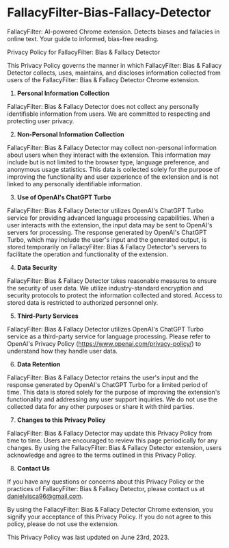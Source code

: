 # FallacyFilter-Bias-Fallacy-Detector
FallacyFilter: AI-powered Chrome extension. Detects biases and fallacies in online text. Your guide to informed, bias-free reading.


Privacy Policy for FallacyFilter: Bias & Fallacy Detector

This Privacy Policy governs the manner in which FallacyFilter: Bias & Fallacy Detector collects, uses, maintains, and discloses information collected from users of the FallacyFilter: Bias & Fallacy Detector Chrome extension.

1. **Personal Information Collection**

FallacyFilter: Bias & Fallacy Detector does not collect any personally identifiable information from users. We are committed to respecting and protecting user privacy.

2. **Non-Personal Information Collection**

FallacyFilter: Bias & Fallacy Detector may collect non-personal information about users when they interact with the extension. This information may include but is not limited to the browser type, language preference, and anonymous usage statistics. This data is collected solely for the purpose of improving the functionality and user experience of the extension and is not linked to any personally identifiable information.

3. **Use of OpenAI's ChatGPT Turbo**

FallacyFilter: Bias & Fallacy Detector utilizes OpenAI's ChatGPT Turbo service for providing advanced language processing capabilities. When a user interacts with the extension, the input data may be sent to OpenAI's servers for processing. The response generated by OpenAI's ChatGPT Turbo, which may include the user's input and the generated output, is stored temporarily on FallacyFilter: Bias & Fallacy Detector's servers to facilitate the operation and functionality of the extension.

4. **Data Security**

FallacyFilter: Bias & Fallacy Detector takes reasonable measures to ensure the security of user data. We utilize industry-standard encryption and security protocols to protect the information collected and stored. Access to stored data is restricted to authorized personnel only.

5. **Third-Party Services**

FallacyFilter: Bias & Fallacy Detector utilizes OpenAI's ChatGPT Turbo service as a third-party service for language processing. Please refer to OpenAI's Privacy Policy (https://www.openai.com/privacy-policy/) to understand how they handle user data.

6. **Data Retention**

FallacyFilter: Bias & Fallacy Detector retains the user's input and the response generated by OpenAI's ChatGPT Turbo for a limited period of time. This data is stored solely for the purpose of improving the extension's functionality and addressing any user support inquiries. We do not use the collected data for any other purposes or share it with third parties.

7. **Changes to this Privacy Policy**

FallacyFilter: Bias & Fallacy Detector may update this Privacy Policy from time to time. Users are encouraged to review this page periodically for any changes. By using the FallacyFilter: Bias & Fallacy Detector extension, users acknowledge and agree to the terms outlined in this Privacy Policy.

8. **Contact Us**

If you have any questions or concerns about this Privacy Policy or the practices of FallacyFilter: Bias & Fallacy Detector, please contact us at danielvisca96@gmail.com.

By using the FallacyFilter: Bias & Fallacy Detector Chrome extension, you signify your acceptance of this Privacy Policy. If you do not agree to this policy, please do not use the extension.

This Privacy Policy was last updated on June 23rd, 2023.
